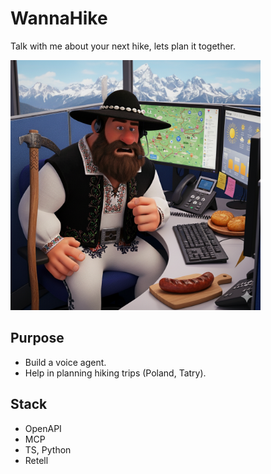 # WannaHike

Talk with me about your next hike, lets plan it together.

<img src="docs/gorol.png" width=400 alt="Goral">

## Purpose

- Build a voice agent.
- Help in planning hiking trips (Poland, Tatry).
<!-- - Learn Claude Code -- build 2 versions, one without and second without use of Claude Code. -->

## Stack

- OpenAPI
- MCP
- TS, Python
- Retell
